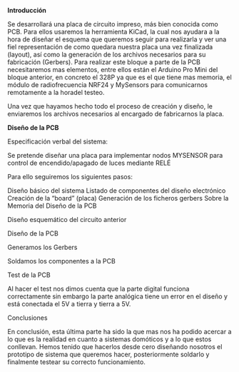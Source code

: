 

**Introducción**

Se desarrollará una placa de circuito impreso, más bien conocida como PCB. Para ellos usaremos la herramienta KiCad, la cual nos ayudara a la hora de diseñar el esquema que queremos seguir para realizarla y ver una fiel representación de como quedara nuestra placa una vez finalizada (layout), así como la generación de los archivos necesarios para su fabricación (Gerbers). Para realizar este bloque a parte de la PCB necesitaremos mas elementos, entre ellos están el
Arduino Pro Mini del bloque anterior, en concreto el 328P ya que es el que tiene mas memoria, el módulo de radiofrecuencia NRF24 y MySensors para comunicarnos remotamente a la horadel testeo.

Una vez que hayamos hecho todo el proceso de creación y diseño, le enviaremos los archivos necesarios al encargado de fabricarnos la placa.

**Diseño de la PCB**

Especificación verbal del sistema:

Se pretende diseñar una placa para implementar nodos MYSENSOR para control de
encendido/apagado de luces mediante RELÉ

Para ello seguiremos los siguientes pasos:

Diseño básico del sistema
Listado de componentes del diseño electrónico
Creación de la “board” (placa)
Generación de los ficheros gerbers
Sobre la Memoria del Diseño de la PCB



Diseño esquemático del circuito anterior



Diseño de la PCB

Generamos los Gerbers





Soldamos los componentes a la PCB





Test de la PCB

Al hacer el test nos dimos cuenta que la parte digital funciona correctamente sin embargo la parte analógica tiene un error en el diseño y está conectada el 5V a tierra y tierra a 5V.

Conclusiones

En conclusión, esta última parte ha sido la que mas nos ha podido acercar a lo que es la realidad en cuanto a sistemas domóticos y a lo que estos conllevan. Hemos tenido que hacerlos desde cero diseñando nosotros el prototipo de sistema que queremos hacer, posteriormente soldarlo y finalmente testear su correcto funcionamiento.


